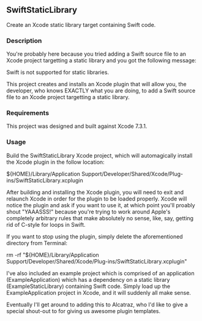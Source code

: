 ## SwiftStaticLibrary
Create an Xcode static library target containing Swift code.

### Description
You're probably here because you tried adding a Swift source file to an Xcode project targetting a static library and you got the following message:

Swift is not supported for static libraries.

This project creates and installs an Xcode plugin that will allow you, the developer, who knows EXACTLY what you are doing, to add a Swift source file to an Xcode project targetting a static library.

### Requirements
This project was designed and built against Xcode 7.3.1.

### Usage
Build the SwiftStaticLibrary Xcode project, which will automagically install the Xcode plugin in the follow location:

${HOME}/Library/Application Support/Developer/Shared/Xcode/Plug-ins/SwiftStaticLibrary.xcplugin

After building and installing the Xcode plugin, you will need to exit and relaunch Xcode in order for the plugin to be loaded properly.  Xcode will notice the plugin and ask if you want to use it, at which point you'll proably shout "YAAASSS!" because you're trying to work around Apple's completely arbitrary rules that make absolutely no sense, like, say, getting rid of C-style for loops in Swift.

If you want to stop using the plugin, simply delete the aforementioned directory from Terminal:

rm -rf "${HOME}/Library/Application Support/Developer/Shared/Xcode/Plug-ins/SwiftStaticLibrary.xcplugin"

I've also included an example project which is comprised of an application (ExampleApplication) which has a dependency on a static library (ExampleStaticLibrary) containing Swift code.  Simply load up the ExampleApplication project in Xcode, and it will suddenly all make sense.

Eventually I'll get around to adding this to Alcatraz, who I'd like to give a special shout-out to for giving us awesome plugin templates.
